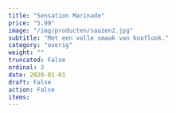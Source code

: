 ```yaml
---
title: "Sensation Marinade"
price: "5.99"
image: "/img/producten/sauzen2.jpg"
subtitle: "Met een volle smaak van knoflook."
category: "overig"
weight: ""
truncated: False
ordinal: 3
date: 2020-01-01
draft: False
action: False
items: 
---
```

